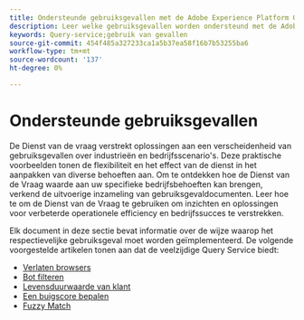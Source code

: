 ```yaml
---
title: Ondersteunde gebruiksgevallen met de Adobe Experience Platform Query Service
description: Leer welke gebruiksgevallen worden ondersteund met de Adobe Experience Platform Query Service.
keywords: Query-service;gebruik van gevallen
source-git-commit: 454f485a327233ca1a5b37ea58f16b7b53255ba6
workflow-type: tm+mt
source-wordcount: '137'
ht-degree: 0%

---
```


# Ondersteunde gebruiksgevallen

De Dienst van de vraag verstrekt oplossingen aan een verscheidenheid van gebruiksgevallen over industrieën en bedrijfsscenario&#39;s. Deze praktische voorbeelden tonen de flexibiliteit en het effect van de dienst in het aanpakken van diverse behoeften aan. Om te ontdekken hoe de Dienst van de Vraag waarde aan uw specifieke bedrijfsbehoeften kan brengen, verkend de uitvoerige inzameling van gebruiksgevaldocumenten. Leer hoe te om de Dienst van de Vraag te gebruiken om inzichten en oplossingen voor verbeterde operationele efficiency en bedrijfssucces te verstrekken.

Elk document in deze sectie bevat informatie over de wijze waarop het respectievelijke gebruiksgeval moet worden geïmplementeerd. De volgende voorgestelde artikelen tonen aan dat de veelzijdige Query Service biedt:

- [Verlaten browsers](./abandoned-browse.md)
- [Bot filteren](./bot-filtering.md)
- [Levensduurwaarde van klant](./customer-lifetime-value.md)
- [Een buigscore bepalen](./propensity-score.md)
- [Fuzzy Match](./fuzzy-match.md)

